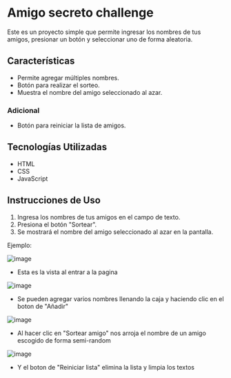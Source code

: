 # Amigo secreto challenge

Este es un proyecto simple que permite ingresar los nombres de tus amigos, presionar un botón y seleccionar uno de forma aleatoria.

## Características
- Permite agregar múltiples nombres.
- Botón para realizar el sorteo.
- Muestra el nombre del amigo seleccionado al azar.
### Adicional
- Botón para reiniciar la lista de amigos.

## Tecnologías Utilizadas
- HTML
- CSS
- JavaScript

## Instrucciones de Uso
1. Ingresa los nombres de tus amigos en el campo de texto.
2. Presiona el botón "Sortear".
3. Se mostrará el nombre del amigo seleccionado al azar en la pantalla.

Ejemplo:

![image](https://github.com/user-attachments/assets/cac81fb1-02e3-4097-a104-5902fc1c7208)

- Esta es la vista al entrar a la pagina

![image](https://github.com/user-attachments/assets/75b41497-f934-4302-910a-01bb0e255e12)

- Se pueden agregar varios nombres llenando la caja y haciendo clic en el boton de "Añadir"

![image](https://github.com/user-attachments/assets/8bd43da0-4a4a-463f-87a4-fb222df2f08a)

- Al hacer clic en "Sortear amigo" nos arroja el nombre de un amigo escogido de forma semi-random

![image](https://github.com/user-attachments/assets/02054557-f048-4d3b-9168-07182e6ecc1f)

- Y el boton de "Reiniciar lista" elimina la lista y limpia los textos
